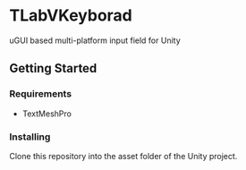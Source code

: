 # TLabVKeyborad
uGUI based multi-platform input field for Unity

## Getting Started
### Requirements
- TextMeshPro

### Installing
Clone this repository into the asset folder of the Unity project.
